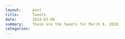 ```yaml
---
layout:     post
title:      Tweets
date:       2018-03-06
summary:    These are the tweets for March 6, 2018.
categories:
---
```


